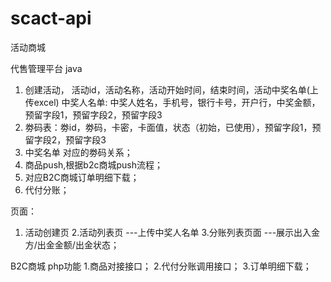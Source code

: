 # scact-api
活动商城

代售管理平台
java
1. 创建活动， 活动id，活动名称，活动开始时间，结束时间，活动中奖名单(上传excel)
中奖人名单: 中奖人姓名，手机号，银行卡号，开户行，中奖金额，预留字段1，预留字段2，预留字段3
2. 劵码表：劵id，劵码，卡密，卡面值，状态（初始，已使用），预留字段1，预留字段2，预留字段3
3. 中奖名单 对应的劵码关系；
4. 商品push,根据b2c商城push流程；
5. 对应B2C商城订单明细下载；
6. 代付分账；

页面：
1. 活动创建页
2.活动列表页 ---上传中奖人名单
3.分账列表页面 ---展示出入金方/出金金额/出金状态；

B2C商城
php功能
1.商品对接接口；
2.代付分账调用接口；
3.订单明细下载；

